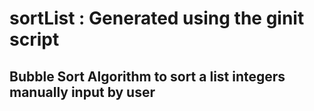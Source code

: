 # sortList : Generated using the ginit script
## Bubble Sort Algorithm to sort a list integers manually input by user
